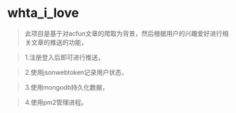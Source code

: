 # whta_i_love
> 此项目是基于对acfun文章的爬取为背景，然后根据用户的兴趣爱好进行相关文章的推送的功能，

> 1.注册登入后即可进行推送，

> 2.使用jsonwebtoken记录用户状态，

> 3.使用mongodb持久化数据，

> 4.使用pm2管理进程。